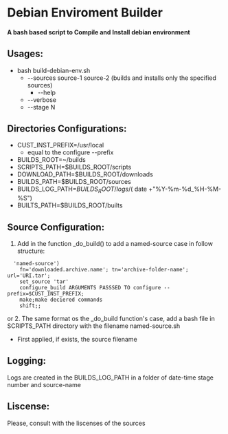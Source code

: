 # Debian Enviroment Builder

####   A bash based script to Compile and Install debian environment



## Usages:
  * bash build-debian-env.sh 
     * --sources source-1 source-2  (builds and installs only the specified sources)
       * --help 
     * --verbose
     * --stage N
     
## Directories Configurations:
  * CUST_INST_PREFIX=/usr/local
    * equal to the configure --prefix
  * BUILDS_ROOT=~/builds
  * SCRIPTS_PATH=$BUILDS_ROOT/scripts
  * DOWNLOAD_PATH=$BUILDS_ROOT/downloads
  * BUILDS_PATH=$BUILDS_ROOT/sources
  * BUILDS_LOG_PATH=$BUILDS_ROOT/logs/$( date  +"%Y-%m-%d_%H-%M-%S")
  * BUILTS_PATH=$BUILDS_ROOT/builts

## Source Configuration:
 1. Add in the function _do_build() to add a named-source case in follow structure:
  ```
    'named-source')
      fn='downloaded.archive.name'; tn='archive-folder-name'; url='URI.tar';
      set_source 'tar' 
      configure_build ARGUMENTS PASSSED TO configure --prefix=$CUST_INST_PREFIX;
      make;make deciered commands
      shift;;
  ```
 or 
 2. The same format os the _do_build function's case, add a bash file in SCRIPTS_PATH directory with the filename named-source.sh
* First applied, if exists, the source filename

## Logging:
Logs are created in the BUILDS_LOG_PATH in a folder of date-time stage number and source-name 

## Liscense:
Please, consult with the liscenses of the sources
